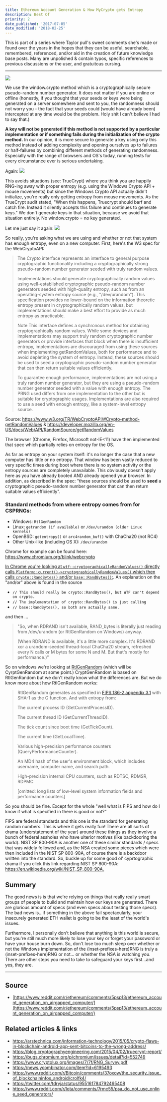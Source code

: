 ```yaml
---
title: Ethereum Account Generation & How MyCrypto gets Entropy
description: Best Of
priority: 2
date_published: '2017-07-05'
date_modified: '2018-02-25'
---
```


This is part of a series where Taylor pull's sweet comments she's made or found over the years in the hopes that they can be useful, searchable, remembered, referenced, and/or aid in the creation of future knowledge base posts. Many are unpolished & contain typos, specific references to previous discussions or the user, and gratuitous cursing.

---

![](https://i.imgur.com/7eO4jiH.jpg)

We use the window.crypto method which is a cryptographically secure pseudo-random number generator. It does not matter if you are online or offline (honestly, if you thought that your seeds or keys were being generated on a server somewhere and sent to you, the randomness should not worry you - the fact that your seeds could (would have already been) intercepted at any time would be the problem. Holy shit I can't believe I had to say that.)

**A key will not be generated if this method is not supported by a particular implementation or if something fails during the initialization of the crypto method.** In our opinion, it is more secure to generate a key using only this method instead of adding complexity and opening ourselves up to failures or half-failures by combining different methods of generating randomness. Especially with the range of browsers and OS's today, running tests for every circumstance ever is serious undertaking.

Again: ![](https://i.imgur.com/7eO4jiH.jpg)

This avoids situations (see: TrueCrypt) where you think you are happily RNG-ing away with proper entropy (e.g. using the Windows Crypto API + mouse movements) but since the Windows Crypto API actually didn't initialize, you're really only getting entropy from mouse movements. As the TrueCrypt audit stated, "When this happens, Truecrypt
should barf and catch fire. Instead it silently accepts this failure and continues to generate keys." We don't generate keys in that situation, because we avoid that situation entirely. No window.crypto = no key generated.

Let me just say it again: ![](https://i.imgur.com/7eO4jiH.jpg)

So really, you're asking what we are using and whether or not that system has enough entropy, even on a new computer. First, here's the W3 spec for the WebCryptoAPI:

> The Crypto interface represents an interface to general purpose cryptographic functionality including a cryptographically strong pseudo-random number generator seeded with truly random values.
>
> Implementations should generate cryptographically random values using well-established cryptographic pseudo-random number generators seeded with high-quality entropy, such as from an operating-system entropy source (e.g., "/dev/urandom"). This specification provides no lower-bound on the information theoretic entropy present in cryptographically random values, but implementations should make a best effort to provide as much entropy as practicable.
>
> Note This interface defines a synchronous method for obtaining cryptographically random values. While some devices and implementations may support truly random cryptographic number generators or provide interfaces that block when there is insufficient entropy, implementations are discouraged from using these sources when implementing getRandomValues, both for performance and to avoid depleting the system of entropy. Instead, these sources should be used to seed a cryptographic pseudo-random number generator that can then return suitable values efficiently.
>
> To guarantee enough performance, implementations are not using a truly random number generator, but they are using a pseudo-random number generator seeded with a value with enough entropy. The PRNG used differs from one implementation to the other but is suitable for cryptographic usages. Implementations are also required to use a seed with enough entropy, like a system-level entropy source.

Source: <https://www.w3.org/TR/WebCryptoAPI/#Crypto-method-getRandomValues> & <https://developer.mozilla.org/en-US/docs/Web/API/RandomSource/getRandomValues>

The browser (Chrome, Firefox, Microsoft not-IE<11) have then implemented that spec which partially relies on entropy for the OS.

As far as entropy on your system itself: it's no longer the case that a new computer has little or no entropy. That window has been vastly reduced to very specific times during boot where there is no system activity or the entropy sources are completely unavailable. This obviously doesn't apply here as you have already booted AND already opened your browser. In addition, as described in the spec: "these sources should be used to **seed** a cryptographic pseudo-random number generator that can then return suitable values efficiently".

### Standard methods from where entropy comes from for CSPRNGs:

* Windows: `RtlGenRandom`
* Linux: `getrandom (if available)` or `/dev/urandom (older Linux kernels)`
* OpenBSD: `getentropy()` or `arc4random_buf()` with ChaCha20 (not RC4)
* Other Unix-like (including OS X): `/dev/urandom`

Chrome for example can be found here: <https://www.chromium.org/blink/webcrypto>

[In Chrome you're looking at  `wtf::cryptographicallyRandomValues()` directly calls `Platform::current()->cryptographicallyRandomValues()` which then calls `crypto::RandBytes()` and/or `base::RandBytes()`:](https://chromium.googlesource.com/chromium/src/third_party/WebKit/Source/wtf/+/master/CryptographicallyRandomNumber.cpp). An explanation on the "and/or" above is found in the source

* `// This should really be crypto::RandBytes(), but WTF can't depend on crypto.`
* `// The implementation of crypto::RandBytes() is just calling`
* `// base::RandBytes(), so both are actually same.`

and then ...

> "So, when RDRAND isn't available, RAND_bytes is literally just reading from /dev/urandom (or RtlGenRandom on Windows) anyway.
>
> (When RDRAND is available, it's a little more complex. It's RDRAND xor a urandom-seeded thread-local ChaCha20 stream, refreshed every N calls or M bytes for some N and M. But that's mostly for performance.)"

So on windows we're looking at [RtlGenRandom](https://msdn.microsoft.com/en-us/library/windows/desktop/aa387694(v=vs.85).aspx) (which will be CyrptGenRandom at some point.) CryptGenRandom is based on RtlGenRandom but we don't really know what the differences are.  But we do know more about how RtlGenRandom works:

> RtlGenRandom generates as specified in [FIPS 186-2 appendix 3.1](http://csrc.nist.gov/publications/fips/archive/fips186-2/fips186-2.pdf) with SHA-1 as the G function. And with entropy from:
>
> The current process ID (GetCurrentProcessID).
>
> The current thread ID (GetCurrentThreadID).
>
> The tick count since boot time (GetTickCount).
>
> The current time (GetLocalTime).
>
> Various high-precision performance counters (QueryPerformanceCounter).
>
> An MD4 hash of the user's environment block, which includes username, computer name, and search path.
>
> High-precision internal CPU counters, such as RDTSC, RDMSR, RDPMC
>
> [omitted: long lists of low-level system information fields and performance counters]

So you should be fine. Except for the whole "well what is FIPS and how do I know if what is specified in there is good or not?"

FIPS are federal standards and this one is the standard for generating random numbers. This is where it gets really fun! There are all sorts of drama (understatement of the year) around these things as they involve a bunch of federal assholes who have ulterior motives (like backdooring the world). NIST SP 800-90A is another one of these similar standards / specs that was widely followed and, as the NSA created some pieces which were then included in the NIST SP 800-90A, of course there is a backdoor written into the standard. So, buckle up for some good ol' cyprtographic drama if you click this link regarding NIST SP 800-90A: <https://en.wikipedia.org/wiki/NIST_SP_800-90A.>

## Summary

The good news is is that we're relying on things that really really smart groups of people to build and maintain how our keys are generated. There are glorious amount of specs (and even specs about testing those specs). The bad news is...if something in the above fail spectacularly, your insecurely generated ETH wallet is going to be the least of the world's issues.

Furthermore, I personally don't believe that anything is this world is secure, but you're still much more likely to lose your key or forget your password or have your house burn down. So, don't lose too much sleep over whether or not the Windows implementation of the (inset-prefixes-here)RNG is truly a (inset-prefixes-here)RNG or not... or whether the NSA is watching you. There are other steps you need to take to safeguard your keys first...and yes, they are.

---

## Source

* [https://www.reddit.com/r/ethereum/comments/5psp13/ethereum_account_generation_on_airgapped_computer/](https://www.reddit.com/r/ethereum/comments/5psp13/ethereum_account_generation_on_airgapped_computer/)

## Related articles & links

* <https://arstechnica.com/information-technology/2015/05/crypto-flaws-in-blockchain-android-app-sent-bitcoins-to-the-wrong-address/>
* <https://blog.cryptographyengineering.com/2015/04/02/truecrypt-report/>
* <https://bugs.chromium.org/p/chromium/issues/detail?id=552749>
* <https://www.cryptolux.org/images/7/7f/RNG_Survey.pdf>
* <https://news.ycombinator.com/item?id=6195493>
* <https://www.reddit.com/r/Bitcoin/comments/37oxow/the_security_issue_of_blockchaininfos_android/crolfk4/>
* <https://twitter.com/tdryja/status/955161784792465408>
* <https://www.reddit.com/r/Iota/comments/7rmc55/psa_do_not_use_online_seed_generators/>
